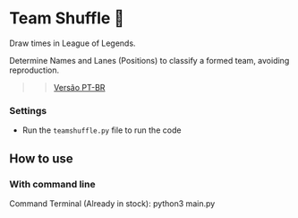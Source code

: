 # Team Shuffle 👥

Draw times in League of Legends.

Determine Names and Lanes (Positions) to classify a formed team, avoiding reproduction.

>> [Versão PT-BR](README_ptbr.md)

### Settings

- Run the `teamshuffle.py` file to run the code

## How to use

### With command line

Command Terminal (Already in stock): python3 main.py
